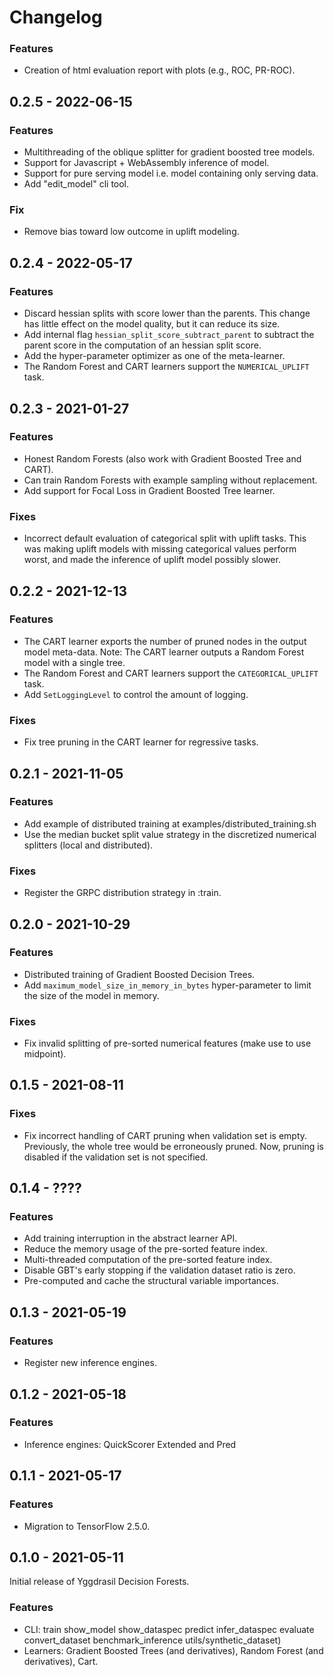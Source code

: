 # Changelog

### Features

-   Creation of html evaluation report with plots (e.g., ROC, PR-ROC).

## 0.2.5 - 2022-06-15

### Features

-   Multithreading of the oblique splitter for gradient boosted tree models.
-   Support for Javascript + WebAssembly inference of model.
-   Support for pure serving model i.e. model containing only serving data.
-   Add "edit_model" cli tool.

### Fix

-   Remove bias toward low outcome in uplift modeling.

## 0.2.4 - 2022-05-17

### Features

-   Discard hessian splits with score lower than the parents. This change has
    little effect on the model quality, but it can reduce its size.
-   Add internal flag `hessian_split_score_subtract_parent` to subtract the
    parent score in the computation of an hessian split score.
-   Add the hyper-parameter optimizer as one of the meta-learner.
-   The Random Forest and CART learners support the `NUMERICAL_UPLIFT` task.

## 0.2.3 - 2021-01-27

### Features

-   Honest Random Forests (also work with Gradient Boosted Tree and CART).
-   Can train Random Forests with example sampling without replacement.
-   Add support for Focal Loss in Gradient Boosted Tree learner.

### Fixes

-   Incorrect default evaluation of categorical split with uplift tasks. This
    was making uplift models with missing categorical values perform worst, and
    made the inference of uplift model possibly slower.

## 0.2.2 - 2021-12-13

### Features

-   The CART learner exports the number of pruned nodes in the output model
    meta-data. Note: The CART learner outputs a Random Forest model with a
    single tree.
-   The Random Forest and CART learners support the `CATEGORICAL_UPLIFT` task.
-   Add `SetLoggingLevel` to control the amount of logging.

### Fixes

-   Fix tree pruning in the CART learner for regressive tasks.

## 0.2.1 - 2021-11-05

### Features

-   Add example of distributed training at examples/distributed_training.sh
-   Use the median bucket split value strategy in the discretized numerical
    splitters (local and distributed).

### Fixes

-   Register the GRPC distribution strategy in :train.

## 0.2.0 - 2021-10-29

### Features

-   Distributed training of Gradient Boosted Decision Trees.
-   Add `maximum_model_size_in_memory_in_bytes` hyper-parameter to limit the
    size of the model in memory.

### Fixes

-   Fix invalid splitting of pre-sorted numerical features (make use to use
    midpoint).

## 0.1.5 - 2021-08-11

### Fixes

-   Fix incorrect handling of CART pruning when validation set is empty.
    Previously, the whole tree would be erroneously pruned. Now, pruning is
    disabled if the validation set is not specified.

## 0.1.4 - ????

### Features

-   Add training interruption in the abstract learner API.
-   Reduce the memory usage of the pre-sorted feature index.
-   Multi-threaded computation of the pre-sorted feature index.
-   Disable GBT's early stopping if the validation dataset ratio is zero.
-   Pre-computed and cache the structural variable importances.

## 0.1.3 - 2021-05-19

### Features

-   Register new inference engines.

## 0.1.2 - 2021-05-18

### Features

-   Inference engines: QuickScorer Extended and Pred

## 0.1.1 - 2021-05-17

### Features

-   Migration to TensorFlow 2.5.0.

## 0.1.0 - 2021-05-11

Initial release of Yggdrasil Decision Forests.

### Features

-   CLI: train show_model show_dataspec predict infer_dataspec evaluate
    convert_dataset benchmark_inference utils/synthetic_dataset)
-   Learners: Gradient Boosted Trees (and derivatives), Random Forest (and
    derivatives), Cart.
